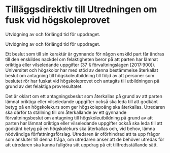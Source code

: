 # Tilläggsdirektiv till Utredningen om fusk vid högskoleprovet

Utvidgning av och förlängd tid för uppdraget.

Utvidgning av och förlängd tid för uppdraget.

Ett beslut som till sin karaktär är gynnande för någon enskild part får ändras till den enskildes nackdel om felaktigheten beror på att parten har lämnat oriktiga eller vilseledande uppgifter (37 § förvaltningslagen [2017:900]). Universitet och högskolor har med stöd av denna bestämmelse återkallat beslut om antagning till högskoleutbildning till följd av att personer som beslutet rör har fuskat vid högskoleprovet och antagits till utbildningen på grund av det felaktiga provresultatet.

Det är oklart om ett antagningsbeslut som återkallas på grund av att parten lämnat oriktiga eller vilseledande uppgifter också ska leda till att godkänt betyg på en högskolekurs som ger högskolepoäng ska återkallas. Utredaren ska därför ta ställning till om återkallande av ett gynnande förvaltningsbeslut om antagning till högskoleutbildning på grund av att parten har lämnat oriktiga eller vilseledande uppgifter också ska leda till att godkänt betyg på en högskolekurs ska återkallas och, vid behov, lämna nödvändiga författningsförslag. Utredaren är oförhindrad att ta upp frågor som ansluter till denna fråga, om utredaren anser att de behöver utredas för att utredaren ska kunna fullgöra sitt uppdrag på ett tillfredsställande sätt.
